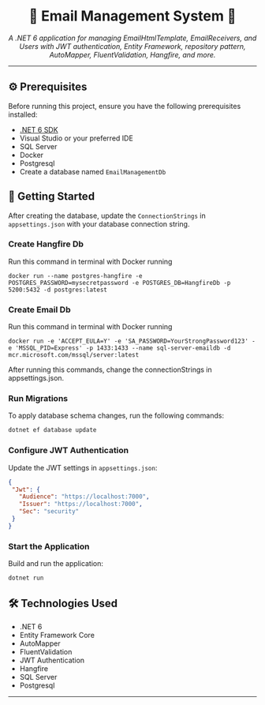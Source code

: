 <div align="center">
  <h1>📧 Email Management System 📧</h1>
  <p><i>A .NET 6 application for managing EmailHtmlTemplate, EmailReceivers, and Users with JWT authentication, Entity Framework, repository pattern, AutoMapper, FluentValidation, Hangfire, and more.</i></p>
</div>

---

## ⚙️ Prerequisites

Before running this project, ensure you have the following prerequisites installed:

- [.NET 6 SDK](https://dotnet.microsoft.com/download/dotnet/6.0)
- Visual Studio or your preferred IDE
- SQL Server
- Docker
- Postgresql
- Create a database named `EmailManagementDb`

## 🚀 Getting Started

After creating the database, update the `ConnectionStrings` in `appsettings.json` with your database connection string.

### Create Hangfire Db

Run this command in terminal with Docker running

```
docker run --name postgres-hangfire -e POSTGRES_PASSWORD=mysecretpassword -e POSTGRES_DB=HangfireDb -p 5200:5432 -d postgres:latest
```

### Create Email Db

Run this command in terminal with Docker running

```
docker run -e 'ACCEPT_EULA=Y' -e 'SA_PASSWORD=YourStrongPassword123' -e 'MSSQL_PID=Express' -p 1433:1433 --name sql-server-emaildb -d mcr.microsoft.com/mssql/server:latest
```

After running this commands, change the connectionStrings in appsettings.json.

### Run Migrations

To apply database schema changes, run the following commands:

```bash
dotnet ef database update
```

### Configure JWT Authentication

Update the JWT settings in `appsettings.json`:

```json
{
 "Jwt": {
   "Audience": "https://localhost:7000",
   "Issuer": "https://localhost:7000",
   "Sec": "security"
 }
}
```

### Start the Application

Build and run the application:

```bash
dotnet run
```

## 🛠️ Technologies Used

- .NET 6
- Entity Framework Core
- AutoMapper
- FluentValidation
- JWT Authentication
- Hangfire
- SQL Server
- Postgresql

---
